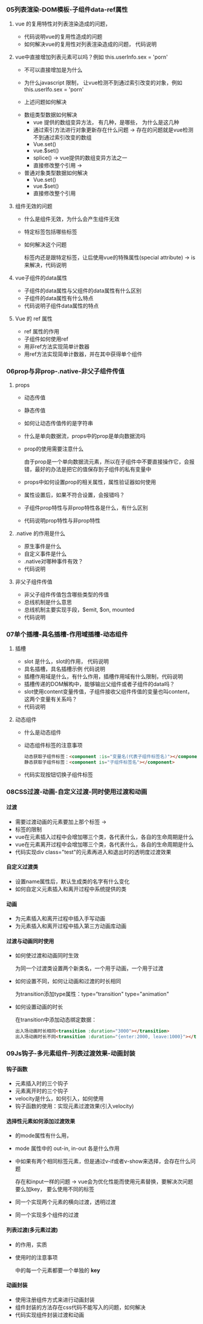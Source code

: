 ### 05列表渲染-DOM模板-子组件data-ref属性
1. vue 的复用特性对列表渲染造成的问题，

   - 代码说明vue的复用性造成的问题
   - 如何解决vue的复用性对列表渲染造成的问题， 代码说明

2. vue中直接增加列表元素可以吗？例如 this.userInfo.sex = 'porn'

   - 不可以直接增加是为什么
   - 为什么javascript 限制， 让vue检测不到通过索引改变的对象，例如 this.userIfo.sex = 'porn'

   - 上述问题如何解决

   * 数组类型数据如何解决
     * vue 提供的数组变异方法， 有几种，是哪些， 为什么是这几种
     * 通过索引方法进行对象更新存在什么问题 -> 存在的问题就是vue检测不到通过索引改变的数组
     * Vue.set()
     * vue.$set()
     * splice() -> vue提供的数组变异方法之一
     * 直接修改整个引用 -> 
   * 普通对象类型数据如何解决
     - Vue.set()
     - vue.$set()
     - 直接修改整个引用

3. 组件无效的问题

   - 什么是组件无效，为什么会产生组件无效

   - 特定标签包括哪些标签

   - 如何解决这个问题 

     标签内还是跟特定标签，让后使用vue的特殊属性(special attribute) -> is 来解决，代码说明

4. vue子组件的data属性

   - 子组件的data属性与父组件的data属性有什么区别
   - 子组件的data属性有什么特点
   - 代码说明子组件data属性的特点

5. Vue 的 ref 属性

   - ref 属性的作用
   - 子组件如何使用ref
   - 用非ref方法实现简单计数器
   - 用ref方法实现简单计数器，并在其中获得单个组件



### 06prop与非prop-.native-非父子组件传值

1. props 

   - 动态传值

   - 静态传值

   - 如何让动态传值传的是字符串

   - 什么是单向数据流，props中的prop是单向数据流吗

   - prop的使用需要注意什么

     由于prop是一个单向数据流元素，所以在子组件中不要直接操作它，会报错，最好的办法是把它的值保存到子组件的私有变量中

   - props中如何设置prop的相关属性，属性验证器如何使用

   - 属性设置后，如果不符合设置，会报错吗？

   - 子组件prop特性与非prop特性各是什么，有什么区别

   - 代码说明prop特性与非prop特性

2. .native 的作用是什么

   - 原生事件是什么
   - 自定义事件是什么
   - .native对哪种事件有效？
   - 代码说明

3. 非父子组件传值
   - 非父子组件传值包含哪些类型的传值
   - 总线机制是什么意思
   - 总线机制主要实现手段，$emit, $on, mounted
   - 代码说明



### 07单个插槽-具名插槽-作用域插槽-动态组件

1. 插槽

   - slot 是什么，slot的作用， 代码说明
   - 具名插槽，具名插槽示例 代码说明
   - 插槽作用域是什么，有什么作用，插槽作用域有什么限制，代码说明
   - 插槽传递的DOM解构中，能够输出父组件或者子组件的data吗？
   - slot使用content变量传值，子组件接收父组件传值的变量也叫content，这两个变量有关系吗？
   - 代码说明

2. 动态组件

   - 什么是动态组件

   - 动态组件标签的注意事项

     ```html
     动态获取子组件标签：<component :is="变量名(代表子组件标签名)"></component>
     静态获取子组件标签：<component is="子组件标签名"></component>
     ```

   - 代码实现按钮切换子组件标签



### 08CSS过渡-动画-自定义过渡-同时使用过渡和动画

#### 过渡

- 需要过渡动画的元素要加上那个标签 -> <transition>
- <transition>标签的限制
- vue在元素插入过程中会增加哪三个类，各代表什么，各自的生命周期是什么
- vue在元素离开过程中会增加哪三个类，各代表什么，各自的生命周期是什么
- 代码实现div class="test"的元素再进入和退出时的透明度过渡效果

#### 自定义过渡类

- <transition>设置name属性后，默认生成类的名字有什么变化
- 如何自定义元素插入和离开过程中系统提供的类

#### 动画

- 为元素插入和离开过程中插入手写动画
- 为元素插入和离开过程中插入第三方动画库动画

#### 过渡与动画同时使用

- 如何使过渡和动画同时生效

  为同一个过渡类设置两个新类名，一个用于动画，一个用于过渡

- 如何设置不同，如何让动画和过渡的时长相同

  为transition添加type属性：type=“transition"  type="animation"

- 如何设置动画的时长

  在transition中添加动态绑定数据：

  ```html
  出入场动画时长相同<transition :duration="3000"></transition>
  出入场动画时长不同<transition :duration="{enter:2000, leave:1000}"></transition>
  ```



### 09Js钩子-多元素组件-列表过渡效果-动画封装

#### 钩子函数

- 元素插入时的三个钩子
- 元素离开时的三个钩子
- velocity是什么，如何引入，如何使用
- 钩子函数的使用：实现元素过渡效果(引入velocity)



#### 选择性元素如何添加过渡效果

- <transition> 的mode属性有什么用，

- mode 属性中的 out-in, in-out 各是什么作用

- <transition>中如果有两个相同标签元素，但是通过v-if或者v-show来选择，会存在什么问题

  存在和input一样的问题 -> vue会为优化性能而使用元素替换，要解决次问题要么加key， 要么使用不同的标签

- 同一个<transition>实现两个元素的横向过渡，透明过渡

- 同一个<transition>实现多个组件的过渡



#### 列表过渡(多元素过渡)

- <transition-group> 的作用，实质

- <transition-group>使用时的注意事项

  <transition-group>中的每一个元素都要一个单独的 **key**



#### 动画封装

- 使用注册组件方式来进行动画封装
- 组件封装的方法存在css代码不能写入的问题，如何解决
- 代码实现组件封装过渡和动画



